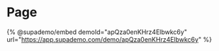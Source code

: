 # Page

{% @supademo/embed demoId="apQza0enKHrz4Elbwkc6y" url="https://app.supademo.com/demo/apQza0enKHrz4Elbwkc6y" %}

